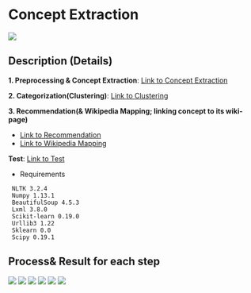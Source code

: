 # Concept Extraction
![][1]

## Description (Details)
**1. Preprocessing & Concept Extraction**: [Link to Concept Extraction](https://github.com/eliceio/conceptMap/blob/master/ConceptExtraction/conceptExtraction.py)

**2. Categorization(Clustering)**: [Link to Clustering](https://github.com/eliceio/conceptMap/blob/master/ConceptExtraction/clustering.py)

**3. Recommendation(& Wikipedia Mapping; linking concept to its wiki-page)**
- [Link to Recommendation](https://github.com/eliceio/conceptMap/blob/master/ConceptExtraction/recommendation.py)
- [Link to Wikipedia Mapping](https://github.com/eliceio/conceptMap/blob/master/ConceptExtraction/conceptMapping.py)

**Test**: [Link to Test](https://github.com/eliceio/conceptMap/blob/master/ConceptExtraction/test.py)
- Requirements
```
 NLTK 3.2.4
 Numpy 1.13.1
 BeautifulSoup 4.5.3
 Lxml 3.8.0
 Scikit-learn 0.19.0
 Urllib3 1.22
 Sklearn 0.0
 Scipy 0.19.1
```

## Process& Result for each step
![][2]
![][3]
![][4]
![][5]
![][6]
![][7]


[1]:https://github.com/eliceio/conceptMap/blob/master/ConceptExtraction/note/slide/슬라이드2.PNG
[2]:https://github.com/eliceio/conceptMap/blob/master/ConceptExtraction/note/slide/슬라이드3.PNG
[3]:https://github.com/eliceio/conceptMap/blob/master/ConceptExtraction/note/slide/슬라이드4.PNG
[4]:https://github.com/eliceio/conceptMap/blob/master/ConceptExtraction/note/slide/슬라이드5.PNG
[5]:https://github.com/eliceio/conceptMap/blob/master/ConceptExtraction/note/slide/슬라이드6.PNG
[6]:https://github.com/eliceio/conceptMap/blob/master/ConceptExtraction/note/slide/슬라이드7.PNG
[7]:https://github.com/eliceio/conceptMap/blob/master/ConceptExtraction/note/slide/슬라이드8.PNG

